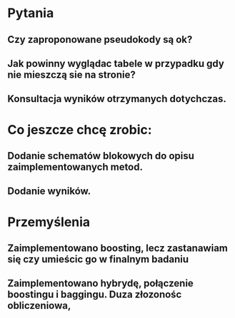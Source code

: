 # Pytania
## Czy zaproponowane pseudokody są ok?
## Jak powinny wyglądac tabele w przypadku gdy nie mieszczą sie na stronie?
## Konsultacja wyników otrzymanych dotychczas.

# Co jeszcze chcę zrobic:
## Dodanie schematów blokowych do opisu zaimplementowanych metod.
## Dodanie wyników.

# Przemyślenia
## Zaimplementowano boosting, lecz zastanawiam się czy umieścic go w finalnym badaniu
## Zaimplementowano hybrydę, połączenie boostingu i baggingu. Duza złozonośc obliczeniowa, 


